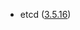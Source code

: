 - etcd ([3.5.16](https://github.com/etcd-io/etcd/blob/96e17d38e244ef18756a55d33066f2893402794b/CHANGELOG/CHANGELOG-3.5.md#v3516-2024-09-10))
